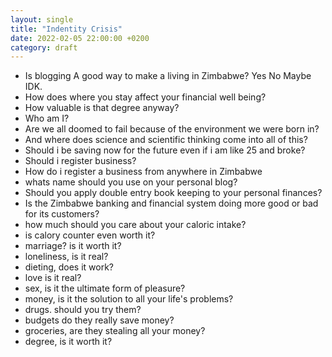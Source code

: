 ```yaml
---
layout: single
title: "Indentity Crisis"
date: 2022-02-05 22:00:00 +0200
category: draft
---
```

- Is blogging A good way to make a living in Zimbabwe? Yes No Maybe IDK. 
- How does where you stay affect your financial well being?
- How valuable is that degree anyway?
- Who am I?
- Are we all doomed to fail because of the environment we were born in?
- And where does science and scientific thinking come into all of this?
- Should i be saving now for the future even if i am like 25 and broke?
- Should i register business?
- How do i register a business from anywhere in Zimbabwe
- whats name should you use on your personal blog?
- Should you apply double entry book keeping to your personal finances?
- Is the Zimbabwe banking and financial system doing more good or bad for its customers?
- how much should you care about your caloric intake?
- is calory counter even worth it?
- marriage? is it worth it?
- loneliness, is it real?
- dieting, does it work?
- love is it real?
- sex, is it the ultimate form of pleasure?
- money, is it the solution to all your life's problems?
- drugs. should you try them?
- budgets do they really save money?
- groceries, are they stealing all your money?
- degree, is it worth it?



